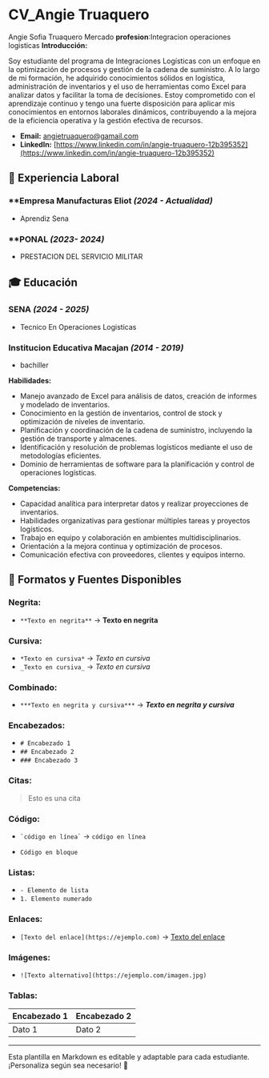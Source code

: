 # CV_Angie Truaquero

Angie Sofia Truaquero Mercado 
**profesion**:Integracion operaciones logisticas
**Introducción:**

Soy estudiante del programa de Integraciones Logísticas con un enfoque en la optimización de procesos y gestión de la cadena de suministro. A lo largo de mi formación, he adquirido conocimientos sólidos en logística, administración de inventarios y el uso de herramientas como Excel para analizar datos y facilitar la toma de decisiones. Estoy comprometido con el aprendizaje continuo y tengo una fuerte disposición para aplicar mis conocimientos en entornos laborales dinámicos, contribuyendo a la mejora de la eficiencia operativa y la gestión efectiva de recursos.

- **Email:** angietruaquero@gamail.com 
- **LinkedIn:** [https://www.linkedin.com/in/angie-truaquero-12b395352](https://www.linkedin.com/in/angie-truaquero-12b395352)
## 🏢 Experiencia Laboral
### **Empresa Manufacturas Eliot  _(2024 - Actualidad)_
- Aprendiz Sena  

### **PONAL _(2023- 2024)_
- PRESTACION DEL SERVICIO MILITAR 

## 🎓 Educación
### **SENA** _(2024 - 2025)_
- Tecnico En Operaciones Logisticas 

### **Institucion Educativa Macajan** _(2014 - 2019)_
- bachiller 

**Habilidades:**

- Manejo avanzado de Excel para análisis de datos, creación de informes y modelado de inventarios.
- Conocimiento en la gestión de inventarios, control de stock y optimización de niveles de inventario.
- Planificación y coordinación de la cadena de suministro, incluyendo la gestión de transporte y almacenes.
- Identificación y resolución de problemas logísticos mediante el uso de metodologías eficientes.
- Dominio de herramientas de software para la planificación y control de operaciones logísticas.

**Competencias:**

- Capacidad analítica para interpretar datos y realizar proyecciones de inventarios.
- Habilidades organizativas para gestionar múltiples tareas y proyectos logísticos.
- Trabajo en equipo y colaboración en ambientes multidisciplinarios.
- Orientación a la mejora continua y optimización de procesos.
- Comunicación efectiva con proveedores, clientes y equipos interno.


## 🎨 Formatos y Fuentes Disponibles

### **Negrita:**
- `**Texto en negrita**` → **Texto en negrita**

### **Cursiva:**
- `*Texto en cursiva*` → *Texto en cursiva*
- `_Texto en cursiva_` → _Texto en cursiva_

### **Combinado:**
- `***Texto en negrita y cursiva***` → ***Texto en negrita y cursiva***

### **Encabezados:**
- `# Encabezado 1`
- `## Encabezado 2`
- `### Encabezado 3`

### **Citas:**
> Esto es una cita

### **Código:**
- `` `código en línea` `` → `código en línea`
- ```
  Código en bloque
  ```

### **Listas:**
- `- Elemento de lista`
- `1. Elemento numerado`

### **Enlaces:**
- `[Texto del enlace](https://ejemplo.com)` → [Texto del enlace](https://ejemplo.com)

### **Imágenes:**
- `![Texto alternativo](https://ejemplo.com/imagen.jpg)`

### **Tablas:**
| Encabezado 1 | Encabezado 2 |
|-------------|-------------|
| Dato 1     | Dato 2      |

---

Esta plantilla en Markdown es editable y adaptable para cada estudiante. ¡Personaliza según sea necesario! 🎯

